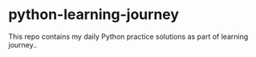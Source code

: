 # python-learning-journey
This repo contains my daily Python practice solutions as part of learning journey.. 
